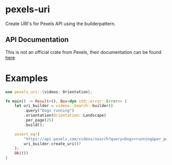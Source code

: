 # pexels-uri
Create URI's for Pexels API using the builderpattern.

## API Documentation
This is not an official crate from Pexels, their documentation can be found [here](https://www.pexels.com/api/documentation/)

 # Examples

 ```rust
 use pexels_uri::{videos, Orientation};

 fn main() -> Result<(), Box<dyn std::error::Error>> {
     let uri_builder = videos::Search::builder()
         .query("Dogs running")
         .orientation(Orientation::Landscape)
         .per_page(25)
         .build();

     assert_eq!(
         "https://api.pexels.com/videos/search?query=Dogs+running&per_page=25&orientation=landscape",
         uri_builder.create_uri()?
     );
     Ok(())
 }

 ```